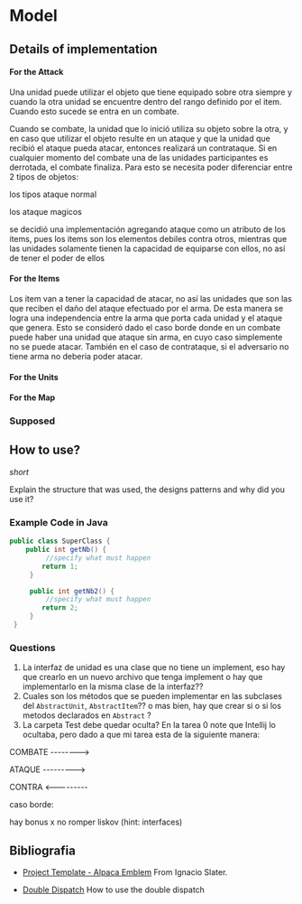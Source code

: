 # Model
## Details of implementation

#### For the Attack

Una unidad puede utilizar el objeto que tiene equipado sobre otra siempre y cuando la otra unidad se encuentre dentro del rango definido por el item. Cuando esto sucede se entra en un combate.



Cuando se combate, la unidad que lo inició utiliza su objeto sobre la otra, y en caso que utilizar el objeto
resulte en un ataque y que la unidad que recibió el ataque pueda atacar, entonces realizará un contrataque. Si
en cualquier momento del combate una de las unidades participantes es derrotada, el combate finaliza.
Para esto se necesita poder diferenciar entre 2 tipos de objetos:

los tipos ataque normal

los ataque magicos



se decidió  una implementación agregando ataque como un atributo de los items, pues los items son los elementos debiles contra otros, mientras que las unidades solamente tienen la capacidad de equiparse con ellos, no así de tener el poder de ellos

#### For the Items

 Los item van a tener la capacidad de atacar, no así las unidades que son las que reciben el daño del ataque efectuado por el arma. De esta manera se logra una independencia entre la arma que porta cada unidad y el ataque que genera. Esto se consideró dado el caso borde donde en un combate puede haber una unidad que ataque sin arma, en cuyo caso simplemente no se puede atacar. También en el caso de contrataque, si el adversario no tiene arma no deberia poder atacar.

#### For the Units

#### For the Map

### Supposed



## How to use?

*short*



Explain the structure that was used,  the designs patterns and why did you use it? 

### Example Code in Java

```java
public class SuperClass {
    public int getNb() {
         //specify what must happen
        return 1;
     }

     public int getNb2() {
         //specify what must happen
        return 2;
     }
 }

```



### Questions

1. La interfaz de unidad es una clase que no tiene un implement, eso hay que crearlo en un nuevo archivo que tenga implement  o hay que implementarlo en la misma clase de la interfaz??
2. Cuales son los métodos que se pueden implementar en las subclases del `AbstractUnit`, `AbstractItem`?? o mas bien, hay que crear si o si los metodos declarados en `Abstract` ?
3. La carpeta Test debe quedar oculta? En la tarea 0 note que Intellij lo ocultaba, pero dado a que mi tarea esta de la siguiente manera:





COMBATE -------->

ATAQUE --------->

CONTRA <---------





caso borde:





hay bonus x no romper liskov (hint: interfaces)

## Bibliografia

- [Project Template - Alpaca Emblem](https://github.com/islaterm/cc3002-alpaca-project-template) From Ignacio Slater.

- [Double Dispatch](https://sites.google.com/site/programacionhm/conceptos/multiple-dispatch) How to use the double dispatch









 